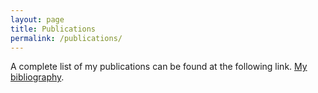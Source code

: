 ```yaml
---
layout: page
title: Publications
permalink: /publications/
---
```

A complete list of my publications can be found at the following link. [My bibliography](http://www.ncbi.nlm.nih.gov/sites/myncbi/1-9Tqxykq4nAC/bibliography/40511134/public/?sort=date&direction=ascending).

